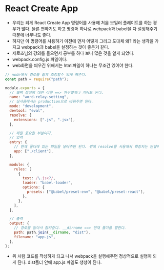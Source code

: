 # React Create App
- 우리는 되게 React Create App 명령어를 사용해 처음 보일러 플레이트를 하는 경우가 많다. 물론 편하기도 하고 명령어 하나로 webpack과 babel을 다 설정해주기 때문에 너무나도 좋다.
- 하지만 이 명령어를 사용하기 이전에 먼저 어떻게 그리고 도대체 왜? 라는 생각을 가지고 webpack과 babel을 설정하는 것이 좋은거 같다.
- 제로초님의 강의를 들으면서 공부를 하다 보니 많은 것을 알게 되었다.
- webpack.config.js 파일이다.
- web화면을 띄우긴 위해서는 html파일이 하나는 무조건 있어야 한다.
```javaScript
// node에서 경로를 쉽게 조정할수 있게 해준다.
const path = require("path");

module.exports = {
  // 웹팩 설정에 대한 이름 ==> 아무렇게나 지어도 된다.
  name: "word-relay-setting",
  // 실사용에서는 production으로 바꿔주면 된다.
  mode: "development",
  devtool: "eval",
  resolve: {
    extensions: [".js", ".jsx"],
  },

  // 제일 중요한 부분이다.
  // 입력
  entry: {
    // 현재 폴더에 있는 파일을 넣어주면 된다. 위에 resolve를 사용해서 확장자는 안넣어줘도 된다.
    app: ["./client"],
  },

  module: {
    rules: [
      {
        test: /\.jsx?/,
        loader: "babel-loader",
        options: {
          presets: ["@babel/preset-env", "@babel/preset-react"],
        },
      },
    ],
  },

  // 출력
  output: {
    // 경로를 알아서 합쳐준다. __dirname ==> 현재 폴더를 말한다.
    path: path.join(__dirname, "dist"),
    filename: "app.js",
  },
};
```
- 위 처럼 코드를 작성하게 되고 나서 webpack을 실행해주면 정상적으로 실행이 되게 된다. dist폴더 안에 app.js 파일도 생성이 된다. 
